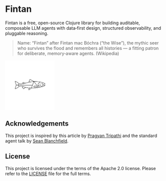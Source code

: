 Fintan
======

Fintan is a free, open-source Clojure library for building auditable, composable LLM agents with data‑first design, structured observability, and pluggable reasoning.

> Name: “Fintan” after Fintan mac Bóchra (“the Wise”), the mythic seer who survives the flood and remembers all histories — a fitting patron for deliberate, memory‑aware agents. (Wikipedia)

[<img src="./assets/fintan_logo.svg" alt="Fintan" width="160">](https://github.com/rorycawley/fintan)


## Acknowledgements

This project is inspired by this article by [Pragyan Tripathi](https://bytes.vadeai.com/escaping-framework-prison-why-we-ditched-agentic-frameworks-for-simple-apis/) and the standard agent talk by [Sean Blanchfield](https://github.com/jentic/standard-agent).

## License

This project is licensed under the terms of the Apache 2.0 license. Please refer to the [LICENSE](./LICENSE) file for the full terms.

